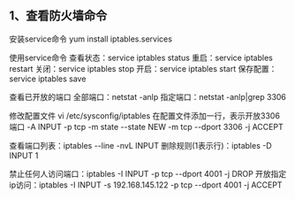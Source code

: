 ## 1、查看防火墙命令
安装service命令
yum install iptables.services

使用service命令
查看状态：service iptables status
重启：service iptables restart
关闭：service iptables stop
开启：service iptables start
保存配置：service iptables save

查看已开放的端口
全部端口：netstat -anlp
指定端口：netstat -anlp|grep 3306

修改配置文件
vi /etc/sysconfig/iptables
在配置文件添加一行，表示开放3306端口
-A INPUT -p tcp -m state --state NEW -m tcp --dport 3306 -j ACCEPT

查看端口列表：iptables --line -nvL INPUT
删除规则(1表示行)：iptables -D INPUT 1

禁止任何人访问端口：iptables -I INPUT -p tcp --dport 4001 -j DROP
开放指定ip访问：iptables -I INPUT -s 192.168.145.122 -p tcp --dport 4001 -j ACCEPT